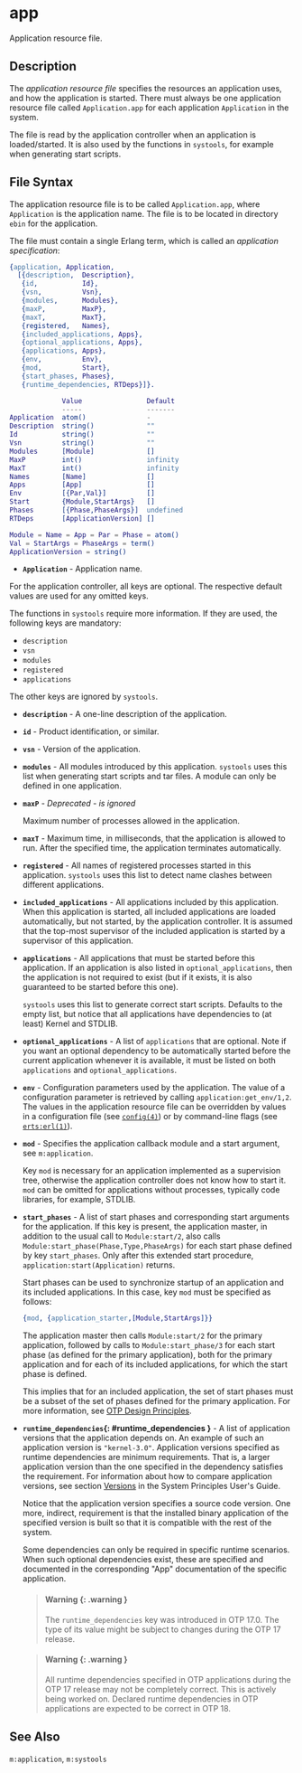 <!--
%CopyrightBegin%

Copyright Ericsson AB 2023-2024. All Rights Reserved.

Licensed under the Apache License, Version 2.0 (the "License");
you may not use this file except in compliance with the License.
You may obtain a copy of the License at

    http://www.apache.org/licenses/LICENSE-2.0

Unless required by applicable law or agreed to in writing, software
distributed under the License is distributed on an "AS IS" BASIS,
WITHOUT WARRANTIES OR CONDITIONS OF ANY KIND, either express or implied.
See the License for the specific language governing permissions and
limitations under the License.

%CopyrightEnd%
-->
# app

Application resource file.

## Description

The _application resource file_ specifies the resources an application uses, and
how the application is started. There must always be one application resource
file called `Application.app` for each application `Application` in the system.

The file is read by the application controller when an application is
loaded/started. It is also used by the functions in `systools`, for example when
generating start scripts.

## File Syntax

The application resource file is to be called `Application.app`, where
`Application` is the application name. The file is to be located in directory
`ebin` for the application.

The file must contain a single Erlang term, which is called an _application
specification_:

```erlang
{application, Application,
  [{description,  Description},
   {id,           Id},
   {vsn,          Vsn},
   {modules,      Modules},
   {maxP,         MaxP},
   {maxT,         MaxT},
   {registered,   Names},
   {included_applications, Apps},
   {optional_applications, Apps},
   {applications, Apps},
   {env,          Env},
   {mod,          Start},
   {start_phases, Phases},
   {runtime_dependencies, RTDeps}]}.

             Value                Default
             -----                -------
Application  atom()               -
Description  string()             ""
Id           string()             ""
Vsn          string()             ""
Modules      [Module]             []
MaxP         int()                infinity
MaxT         int()                infinity
Names        [Name]               []
Apps         [App]                []
Env          [{Par,Val}]          []
Start        {Module,StartArgs}   []
Phases       [{Phase,PhaseArgs}]  undefined
RTDeps       [ApplicationVersion] []

Module = Name = App = Par = Phase = atom()
Val = StartArgs = PhaseArgs = term()
ApplicationVersion = string()
```

- **`Application`** - Application name.

For the application controller, all keys are optional. The respective default
values are used for any omitted keys.

The functions in `systools` require more information. If they are used, the
following keys are mandatory:

- `description`
- `vsn`
- `modules`
- `registered`
- `applications`

The other keys are ignored by `systools`.

- **`description`** - A one-line description of the application.

- **`id`** - Product identification, or similar.

- **`vsn`** - Version of the application.

- **`modules`** - All modules introduced by this application. `systools` uses
  this list when generating start scripts and tar files. A module can only be
  defined in one application.

- **`maxP`** - _Deprecated - is ignored_

  Maximum number of processes allowed in the application.

- **`maxT`** - Maximum time, in milliseconds, that the application is allowed to
  run. After the specified time, the application terminates automatically.

- **`registered`** - All names of registered processes started in this
  application. `systools` uses this list to detect name clashes between
  different applications.

- **`included_applications`** - All applications included by this application.
  When this application is started, all included applications are loaded
  automatically, but not started, by the application controller. It is assumed
  that the top-most supervisor of the included application is started by a
  supervisor of this application.

- **`applications`** - All applications that must be started before this
  application. If an application is also listed in `optional_applications`, then
  the application is not required to exist (but if it exists, it is also
  guaranteed to be started before this one).

  `systools` uses this list to generate correct start scripts. Defaults to the
  empty list, but notice that all applications have dependencies to (at least)
  Kernel and STDLIB.

- **`optional_applications`** - A list of `applications` that are optional. Note
  if you want an optional dependency to be automatically started before the
  current application whenever it is available, it must be listed on both
  `applications` and `optional_applications`.

- **`env`** - Configuration parameters used by the application. The value of a
  configuration parameter is retrieved by calling `application:get_env/1,2`. The
  values in the application resource file can be overridden by values in a
  configuration file (see [`config(4)`](config.md)) or by command-line flags
  (see [`erts:erl(1)`](`e:erts:erl_cmd.md`)).

- **`mod`** - Specifies the application callback module and a start argument,
  see `m:application`.

  Key `mod` is necessary for an application implemented as a supervision tree,
  otherwise the application controller does not know how to start it. `mod` can
  be omitted for applications without processes, typically code libraries, for
  example, STDLIB.

- **`start_phases`** - A list of start phases and corresponding start arguments
  for the application. If this key is present, the application master, in
  addition to the usual call to `Module:start/2`, also calls
  `Module:start_phase(Phase,Type,PhaseArgs)` for each start phase defined by key
  `start_phases`. Only after this extended start procedure,
  `application:start(Application)` returns.

  Start phases can be used to synchronize startup of an application and its
  included applications. In this case, key `mod` must be specified as follows:

  ```erlang
  {mod, {application_starter,[Module,StartArgs]}}
  ```

  The application master then calls `Module:start/2` for the primary
  application, followed by calls to `Module:start_phase/3` for each start phase
  (as defined for the primary application), both for the primary application and
  for each of its included applications, for which the start phase is defined.

  This implies that for an included application, the set of start phases must be
  a subset of the set of phases defined for the primary application. For more
  information, see [OTP Design Principles](`e:system:applications.md`).

- **`runtime_dependencies`{: #runtime_dependencies }** - A list of application
  versions that the application depends on. An example of such an application
  version is `"kernel-3.0"`. Application versions specified as runtime
  dependencies are minimum requirements. That is, a larger application version
  than the one specified in the dependency satisfies the requirement. For
  information about how to compare application versions, see section
  [Versions](`e:system:versions.md`) in the System Principles User's Guide.

  Notice that the application version specifies a source code version. One more,
  indirect, requirement is that the installed binary application of the
  specified version is built so that it is compatible with the rest of the
  system.

  Some dependencies can only be required in specific runtime scenarios. When
  such optional dependencies exist, these are specified and documented in the
  corresponding "App" documentation of the specific application.

  > #### Warning {: .warning }
  >
  > The `runtime_dependencies` key was introduced in OTP 17.0. The type of its
  > value might be subject to changes during the OTP 17 release.

  > #### Warning {: .warning }
  >
  > All runtime dependencies specified in OTP applications during the OTP 17
  > release may not be completely correct. This is actively being worked on.
  > Declared runtime dependencies in OTP applications are expected to be correct
  > in OTP 18.

## See Also

`m:application`, `m:systools`
